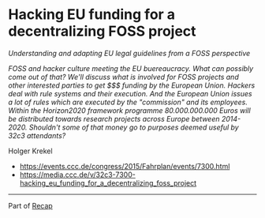 # Hacking EU funding for a decentralizing FOSS project

*Understanding and adapting EU legal guidelines from a FOSS perspective*

*FOSS and hacker culture meeting the EU buereaucracy. What can possibly come out of that? We'll discuss what is involved for FOSS projects and other interested parties to get $$$ funding by the European Union. Hackers deal with rule systems and their execution. And the European Union issues a lot of rules which are executed by the "commission" and its employees. Within the Horizon2020 framework programme 80.000.000.000 Euros will be distributed towards research projects across Europe between 2014-2020. Shouldn't some of that money go to purposes deemed useful by 32c3 attendants?*

Holger Krekel

- https://events.ccc.de/congress/2015/Fahrplan/events/7300.html
- https://media.ccc.de/v/32c3-7300-hacking_eu_funding_for_a_decentralizing_foss_project


---

Part of [Recap](https://github.com/joelpurra/recap)

